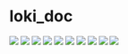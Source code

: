 # loki_doc
![](https://github.com/ItWasAlienz/loki_doc/blob/main/Loki1.png?raw=true)
![](https://github.com/ItWasAlienz/loki_doc/blob/main/Loki2.png?raw=true)
![](https://github.com/ItWasAlienz/loki_doc/blob/main/Loki3.png?raw=true)
![](https://github.com/ItWasAlienz/loki_doc/blob/main/Loki4.png?raw=true)
![](https://github.com/ItWasAlienz/loki_doc/blob/main/Loki5.png?raw=true)
![](https://github.com/ItWasAlienz/loki_doc/blob/main/LokiGrid1.png?raw=true)
![](https://github.com/ItWasAlienz/loki_doc/blob/main/LokiGrid2.png?raw=true)
![](https://github.com/ItWasAlienz/loki_doc/blob/main/LokiGrid3.png?raw=true)
![](https://github.com/ItWasAlienz/loki_doc/blob/main/LokiMIDI1.png?raw=true)
![](https://github.com/ItWasAlienz/loki_doc/blob/main/LokiMIDI_2.png?raw=true)

